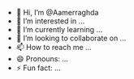 - 👋 Hi, I’m @Aamerraghda
- 👀 I’m interested in ...
- 🌱 I’m currently learning ...
- 💞️ I’m looking to collaborate on ...
- 📫 How to reach me ...
- 😄 Pronouns: ...
- ⚡ Fun fact: ...

<!---
Aamerraghda/Aamerraghda is a ✨ special ✨ repository because its `README.md` (this file) appears on your GitHub profile.
You can click the Preview link to take a look at your changes.
--->
